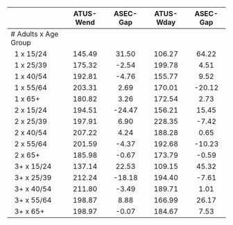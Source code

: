 
|                      |    ATUS-Wend |     ASEC-Gap |    ATUS-Wday |     ASEC-Gap |
| -------------------- | :----------: | :----------: | :----------: | :----------: |
| # Adults x Age Group |              |              |              |              |
| &nbsp;&nbsp;1 x 15/24 |       145.49 |        31.50 |       106.27 |        64.22 |
| &nbsp;&nbsp;1 x 25/39 |       175.32 |        -2.54 |       199.78 |         4.51 |
| &nbsp;&nbsp;1 x 40/54 |       192.81 |        -4.76 |       155.77 |         9.52 |
| &nbsp;&nbsp;1 x 55/64 |       203.31 |         2.69 |       170.01 |       -20.12 |
| &nbsp;&nbsp;1 x 65+  |       180.82 |         3.26 |       172.54 |         2.73 |
| &nbsp;&nbsp;2 x 15/24 |       194.51 |       -24.47 |       156.21 |        15.45 |
| &nbsp;&nbsp;2 x 25/39 |       197.91 |         6.90 |       228.35 |        -7.42 |
| &nbsp;&nbsp;2 x 40/54 |       207.22 |         4.24 |       188.28 |         0.65 |
| &nbsp;&nbsp;2 x 55/64 |       201.59 |        -4.37 |       192.68 |       -10.23 |
| &nbsp;&nbsp;2 x 65+  |       185.98 |        -0.67 |       173.79 |        -0.59 |
| &nbsp;&nbsp;3+ x 15/24 |       137.14 |        22.53 |       109.15 |        45.32 |
| &nbsp;&nbsp;3+ x 25/39 |       212.24 |       -18.18 |       194.40 |        -7.61 |
| &nbsp;&nbsp;3+ x 40/54 |       211.80 |        -3.49 |       189.71 |         1.01 |
| &nbsp;&nbsp;3+ x 55/64 |       198.87 |         8.88 |       166.99 |        26.17 |
| &nbsp;&nbsp;3+ x 65+ |       198.97 |        -0.07 |       184.67 |         7.53 |


